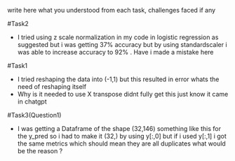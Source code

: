 write here what you understood from each task, challenges faced if any 

#Task2
- I tried using z scale normalization in my code in logistic regression as suggested but i was getting 37% accuracy but by using standardscaler i was able to increase accuracy to 92% . Have i made a mistake here

#Task1
- I tried reshaping the data into (-1,1) but this resulted in error whats the need of reshaping itself
- Why is it needed to use X transpose didnt fully get this just know it came in chatgpt

#Task3(Question1)
- I was getting a Dataframe of the shape (32,146) something like this for the y_pred so i had to make it (32,) by using y[:,0] but if i used y[:,1] i got the same metrics which should mean they are all duplicates what would be the reason ?
